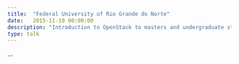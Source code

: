 ```yaml
---
title:  "Federal University of Rio Grande do Norte"
date:   2015-11-10 00:00:00
description: "Introduction to OpenStack to masters and undergraduate students"
type: talk
---
```


...
